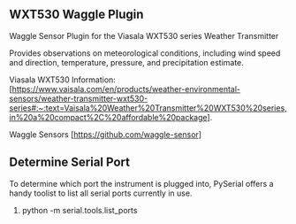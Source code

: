 ## WXT530 Waggle Plugin

Waggle Sensor Plugin for the Viasala WXT530 series Weather Transmitter

Provides observations on meteorological conditions, including wind speed and direction, temperature, pressure, and precipitation estimate. 

Viasala WXT530 Information: 
[https://www.vaisala.com/en/products/weather-environmental-sensors/weather-transmitter-wxt530-series#:~:text=Vaisala%20Weather%20Transmitter%20WXT530%20series,in%20a%20compact%2C%20affordable%20package].

Waggle Sensors [https://github.com/waggle-sensor]

## Determine Serial Port

To determine which port the instrument is plugged into, PySerial offers a handy toolist to list all serial ports currently in use. 

1) python -m serial.tools.list_ports
